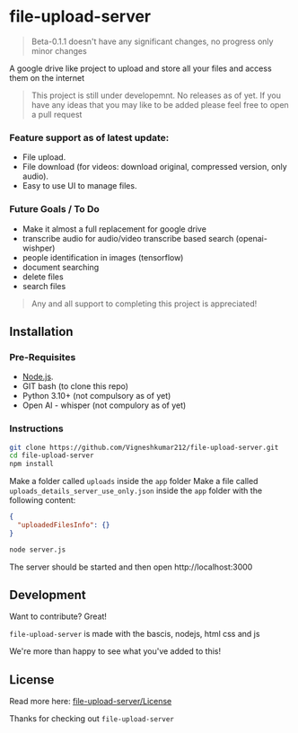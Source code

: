# file-upload-server
> Beta-0.1.1 doesn't have any significant changes, no progress only minor changes

A google drive like project to upload and store all your files and access them on the internet

> This project is still under developemnt. No releases as of yet.
> If you have any ideas that you may like to be added please feel free to open a pull request

### Feature support as of latest update:
- File upload.
- File download (for videos: download original, compressed version, only audio).
- Easy to use UI to manage files.

### Future Goals / To Do
- Make it almost a full replacement for google drive
- transcribe audio for audio/video transcribe based search (openai-wishper)
- people identification in images (tensorflow)
- document searching
- delete files
- search files

> Any and all support to completing this project is appreciated!

## Installation

### Pre-Requisites
- [Node.js](https://nodejs.org/).
- GIT bash (to clone this repo)
- Python 3.10+ (not compulsory as of yet)
- Open AI - whisper (not compulory as of yet)

### Instructions

```sh
git clone https://github.com/Vigneshkumar212/file-upload-server.git
cd file-upload-server
npm install
```
Make a folder called `uploads` inside the `app` folder
Make a file called `uploads_details_server_use_only.json` inside the `app` folder with the following content:

```json
{
  "uploadedFilesInfo": {}
}
```

```sh
node server.js
```

The server should be started and then open http://localhost:3000

## Development

Want to contribute? Great!

`file-upload-server` is made with the bascis, nodejs, html css and js

We're more than happy to see what you've added to this!

## License

Read more here: [file-upload-server/License](https://github.com/Vigneshkumar212/file-upload-server/blob/main/LICENSE)

Thanks for checking out `file-upload-server`
